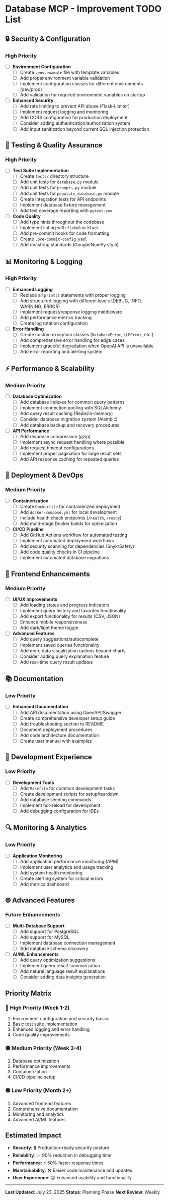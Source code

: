# Database MCP - Improvement TODO List

## 🔒 Security & Configuration

### High Priority
- [ ] **Environment Configuration**
  - [ ] Create `.env.example` file with template variables
  - [ ] Add proper environment variable validation
  - [ ] Implement configuration classes for different environments (dev/prod)
  - [ ] Add validation for required environment variables on startup

- [ ] **Enhanced Security**
  - [ ] Add rate limiting to prevent API abuse (Flask-Limiter)
  - [ ] Implement request logging and monitoring
  - [ ] Add CORS configuration for production deployment
  - [ ] Consider adding authentication/authorization system
  - [ ] Add input sanitization beyond current SQL injection protection

## 🧪 Testing & Quality Assurance

### High Priority
- [ ] **Test Suite Implementation**
  - [ ] Create `tests/` directory structure
  - [ ] Add unit tests for `database.py` module
  - [ ] Add unit tests for `prompts.py` module
  - [ ] Add unit tests for `populate_database.py` module
  - [ ] Create integration tests for API endpoints
  - [ ] Implement database fixture management
  - [ ] Add test coverage reporting with `pytest-cov`

- [ ] **Code Quality**
  - [ ] Add type hints throughout the codebase
  - [ ] Implement linting with `flake8` or `black`
  - [ ] Add pre-commit hooks for code formatting
  - [ ] Create `.pre-commit-config.yaml`
  - [ ] Add docstring standards (Google/NumPy style)

## 📊 Monitoring & Logging

### High Priority
- [ ] **Enhanced Logging**
  - [ ] Replace all `print()` statements with proper logging
  - [ ] Add structured logging with different levels (DEBUG, INFO, WARNING, ERROR)
  - [ ] Implement request/response logging middleware
  - [ ] Add performance metrics tracking
  - [ ] Create log rotation configuration

- [ ] **Error Handling**
  - [ ] Create custom exception classes (`DatabaseError`, `LLMError`, etc.)
  - [ ] Add comprehensive error handling for edge cases
  - [ ] Implement graceful degradation when OpenAI API is unavailable
  - [ ] Add error reporting and alerting system

## ⚡ Performance & Scalability

### Medium Priority
- [ ] **Database Optimization**
  - [ ] Add database indexes for common query patterns
  - [ ] Implement connection pooling with SQLAlchemy
  - [ ] Add query result caching (Redis/in-memory)
  - [ ] Consider database migration system (Alembic)
  - [ ] Add database backup and recovery procedures

- [ ] **API Performance**
  - [ ] Add response compression (gzip)
  - [ ] Implement async request handling where possible
  - [ ] Add request timeout configurations
  - [ ] Implement proper pagination for large result sets
  - [ ] Add API response caching for repeated queries

## 🚀 Deployment & DevOps

### Medium Priority
- [ ] **Containerization**
  - [ ] Create `Dockerfile` for containerized deployment
  - [ ] Add `docker-compose.yml` for local development
  - [ ] Include health check endpoints (`/health`, `/ready`)
  - [ ] Add multi-stage Docker builds for optimization

- [ ] **CI/CD Pipeline**
  - [ ] Add GitHub Actions workflow for automated testing
  - [ ] Implement automated deployment workflows
  - [ ] Add security scanning for dependencies (Snyk/Safety)
  - [ ] Add code quality checks in CI pipeline
  - [ ] Implement automated database migrations

## 📱 Frontend Enhancements

### Medium Priority
- [ ] **UI/UX Improvements**
  - [ ] Add loading states and progress indicators
  - [ ] Implement query history and favorites functionality
  - [ ] Add export functionality for results (CSV, JSON)
  - [ ] Enhance mobile responsiveness
  - [ ] Add dark/light theme toggle

- [ ] **Advanced Features**
  - [ ] Add query suggestions/autocomplete
  - [ ] Implement saved queries functionality
  - [ ] Add more data visualization options beyond charts
  - [ ] Consider adding query explanation feature
  - [ ] Add real-time query result updates

## 📚 Documentation

### Low Priority
- [ ] **Enhanced Documentation**
  - [ ] Add API documentation using OpenAPI/Swagger
  - [ ] Create comprehensive developer setup guide
  - [ ] Add troubleshooting section to README
  - [ ] Document deployment procedures
  - [ ] Add code architecture documentation
  - [ ] Create user manual with examples

## 🔧 Development Experience

### Low Priority
- [ ] **Development Tools**
  - [ ] Add `Makefile` for common development tasks
  - [ ] Create development scripts for setup/teardown
  - [ ] Add database seeding commands
  - [ ] Implement hot-reload for development
  - [ ] Add debugging configuration for IDEs

## 🔍 Monitoring & Analytics

### Low Priority
- [ ] **Application Monitoring**
  - [ ] Add application performance monitoring (APM)
  - [ ] Implement user analytics and usage tracking
  - [ ] Add system health monitoring
  - [ ] Create alerting system for critical errors
  - [ ] Add metrics dashboard

## 🌐 Advanced Features

### Future Enhancements
- [ ] **Multi-Database Support**
  - [ ] Add support for PostgreSQL
  - [ ] Add support for MySQL
  - [ ] Implement database connection management
  - [ ] Add database schema discovery

- [ ] **AI/ML Enhancements**
  - [ ] Add query optimization suggestions
  - [ ] Implement query result summarization
  - [ ] Add natural language result explanations
  - [ ] Consider adding data insights generation

## Priority Matrix

### 🔴 High Priority (Week 1-2)
1. Environment configuration and security basics
2. Basic test suite implementation
3. Enhanced logging and error handling
4. Code quality improvements

### 🟡 Medium Priority (Week 3-4)
1. Database optimization
2. Performance improvements
3. Containerization
4. CI/CD pipeline setup

### 🟢 Low Priority (Month 2+)
1. Advanced frontend features
2. Comprehensive documentation
3. Monitoring and analytics
4. Advanced AI/ML features

## Estimated Impact

- **Security**: 🔒 Production-ready security posture
- **Reliability**: 📈 90% reduction in debugging time
- **Performance**: ⚡ 50% faster response times
- **Maintainability**: 🛠️ Easier code maintenance and updates
- **User Experience**: 😊 Enhanced usability and functionality

---

**Last Updated**: July 23, 2025
**Status**: Planning Phase
**Next Review**: Weekly
